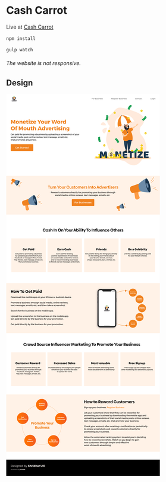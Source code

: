 # Cash Carrot

Live at [Cash Carrot](https://shridharulli.github.io/cash-ez-carrot)

```shell
npm install
```

```shell
gulp watch
```

###### The website is not responsive.

## **Design**

![Mockup](dist/assets/img/mockup.png)
